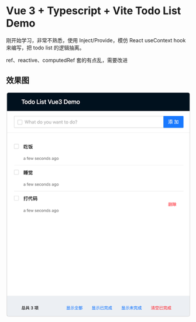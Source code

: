 # Vue 3 + Typescript + Vite Todo List Demo

刚开始学习，非常不熟悉，使用 Inject/Provide，模仿 React useContext hook 来编写，把 todo list 的逻辑抽离。

ref、reactive、computedRef 套的有点乱，需要改进

## 效果图

![效果图](./pic.png)
